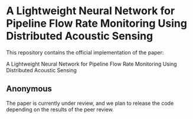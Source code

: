 # A Lightweight Neural Network for Pipeline Flow Rate Monitoring Using Distributed Acoustic Sensing

This repository contains the official implementation of the paper:

A Lightweight Neural Network for Pipeline Flow Rate Monitoring Using Distributed Acoustic Sensing

Anonymous
---

The paper is currently under review, and we plan to release the code depending on the results of the peer review.
